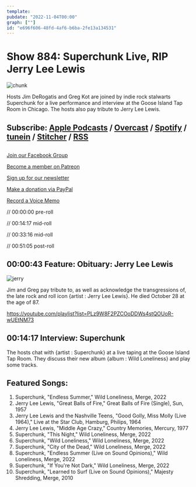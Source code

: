 ```yaml
---
template: 
pubdate: "2022-11-04T00:00"
graph: [""]
id: "e696f606-48fd-4af6-b6ba-2fe13a134531"
---
```






# Show 884: Superchunk Live, RIP Jerry Lee Lewis

![chunk](https://static.soundopinions.org/images/2022/superchunk-wild-loneliness.webp)

Hosts Jim DeRogatis and Greg Kot are joined by indie rock stalwarts Superchunk for a live performance and interview at the Goose Island Tap Room in Chicago. The hosts also pay tribute to Jerry Lee Lewis. 



## Subscribe: [Apple Podcasts](https://itunes.apple.com/us/podcast/sound-opinions/id94793843) / [Overcast](https://overcast.fm/itunes94793843/sound-opinions) / [Spotify](https://open.spotify.com/show/1kNR8YL7TBrQuRxDdS4wtU) / [tunein](https://tunein.com/podcasts/Music-Podcasts/Sound-Opinions-p60273/) / [Stitcher](http://www.stitcher.com/podcast/sound-opinions) / [RSS](https://feeds.simplecast.com/Nn6fjnB0)



## 

[Join our Facebook Group](https://bit.ly/3sivr9T)

[Become a member on Patreon](https://bit.ly/3slWZvc)

[Sign up for our newsletter](https://bit.ly/3eEvRnG)

[Make a donation via PayPal](https://bit.ly/3dmt9lU)

[Record a Voice Memo](https://bit.ly/2RyD5Ah)

// 00:00:00 pre-roll

// 00:14:17 mid-roll

// 00:33:16 mid-roll

// 00:51:05 post-roll



## 00:00:43 Feature: Obituary: Jerry Lee Lewis

![jerry](https://static.soundopinions.org/images/2022/77bb6010ad612dc1a8c12058d70178e0.jpeg)

Jim and Greg pay tribute to, as well as acknowledge the transgressions of, the late rock and roll icon {artist : Jerry Lee Lewis}. He died October 28 at the age of 87.

https://youtube.com/playlist?list=PLz9W8F2PZCOoDDWs4stQOUoR-wUEtNM73



## 00:14:17 Interview: Superchunk

The hosts chat with {artist : Superchunk} at a live taping at the Goose Island Tap Room. They discuss their new album {album : Wild Loneliness} and play some tracks.



## Featured Songs:

1. Superchunk, "Endless Summer," Wild Loneliness, Merge, 2022
2. Jerry Lee Lewis, "Great Balls of Fire," Great Balls of Fire (Single), Sun, 1957
3. Jerry Lee Lewis and the Nashville Teens, "Good Golly, Miss Molly (Live 1964)," Live at the Star Club, Hamburg, Philips, 1964
4. Jerry Lee Lewis, "Middle Age Crazy," Country Memories, Mercury, 1977
5. Superchunk, "This Night," Wild Loneliness, Merge, 2022
6. Superchunk, "Wild Loneliness," Wild Loneliness, Merge, 2022
7. Superchunk, "City of the Dead," Wild Loneliness, Merge, 2022
8. Superchunk, "Endless Summer (Live on Sound Opinions)," Wild Loneliness, Merge, 2022
9. Superchunk, "If You're Not Dark," Wild Loneliness, Merge, 2022
10. Superchunk, "Learned to Surf (Live on Sound Opinions)," Majesty Shredding, Merge, 2010